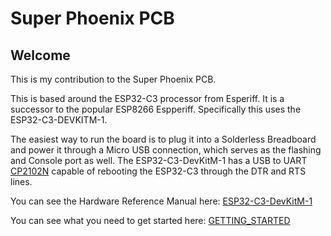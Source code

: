 # Super Phoenix PCB
## Welcome
This is my contribution to the Super Phoenix PCB.

This is based around the ESP32-C3 processor from Esperiff.  It is a successor to the popular ESP8266 Espperiff.  Specifically this uses the ESP32-C3-DEVKITM-1.

The easiest way to run the board is to plug it into a Solderless Breadboard and power it through a Micro USB connection, which serves as the flashing and Console port as well.  The ESP32-C3-DevKitM-1 has a USB to UART [CP2102N](https://www.silabs.com/documents/public/data-sheets/cp2102n-datasheet.pdf) capable of rebooting the ESP32-C3 through the DTR and RTS lines.

You can see the Hardware Reference Manual here: [ESP32-C3-DevKitM-1](https://docs.espressif.com/projects/esp-idf/en/latest/esp32c3/hw-reference/esp32c3/user-guide-devkitm-1.html)

You can see what you need to get started here:  [GETTING_STARTED](https://github.com/lafarkle/Super-Phoenix/blob/main/docs/GETTING_STARTED.md)
